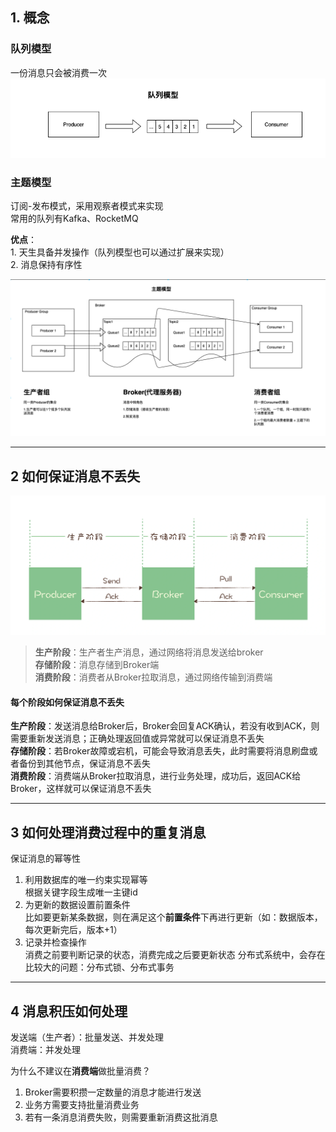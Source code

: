 ## 1. 概念

### 队列模型
一份消息只会被消费一次
![](./images/queue.png)

### 主题模型
订阅-发布模式，采用观察者模式来实现 <br>
常用的队列有Kafka、RocketMQ <br>

**优点**：<br>
	1. 天生具备并发操作（队列模型也可以通过扩展来实现）<br>
	2. 消息保持有序性 <br>

![](./images/topic.png)
***
## 2 如何保证消息不丢失
![](./images/message_stage.webp)

> **生产阶段**：生产者生产消息，通过网络将消息发送给broker  <br>
> **存储阶段**：消息存储到Broker端  <br>
> **消费阶段**：消费者从Broker拉取消息，通过网络传输到消费端  <br>

#### 每个阶段如何保证消息不丢失
**生产阶段**：发送消息给Broker后，Broker会回复ACK确认，若没有收到ACK，则需要重新发送消息；正确处理返回值或异常就可以保证消息不丢失 <br>
**存储阶段**：若Broker故障或宕机，可能会导致消息丢失，此时需要将消息刷盘或者备份到其他节点，保证消息不丢失 <br>
**消费阶段**：消费端从Broker拉取消息，进行业务处理，成功后，返回ACK给Broker，这样就可以保证消息不丢失 <br>

***
## 3 如何处理消费过程中的重复消息
保证消息的幂等性
1. 利用数据库的唯一约束实现幂等 <br>
	根据关键字段生成唯一主键id
2. 为更新的数据设置前置条件 <br>
	比如要更新某条数据，则在满足这个**前置条件**下再进行更新（如：数据版本，每次更新完后，版本+1）
3. 记录并检查操作 <br>
	消费之前要判断记录的状态，消费完成之后要更新状态
	分布式系统中，会存在比较大的问题：分布式锁、分布式事务
***
## 4 消息积压如何处理
发送端（生产者）：批量发送、并发处理 <br>
消费端：并发处理 <br>

为什么不建议在**消费端**做批量消费？ <br>
1. Broker需要积攒一定数量的消息才能进行发送
2. 业务方需要支持批量消费业务
3. 若有一条消息消费失败，则需要重新消费这批消息